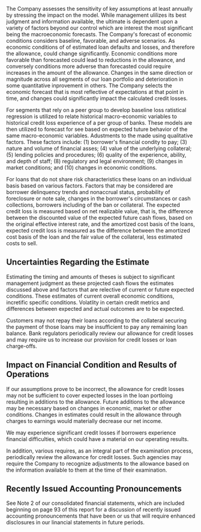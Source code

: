 The Company assesses the sensitivity of key assumptions at least annually by stressing the impact on the model. While management ulilizes its best judgment and information available, the ultimate is dependent upon a variety of factors beyond our control which are interest the most significant being the macroeconomic forecasts. The Company's forecast of economic conditions considers baseline, favorable, and adverse scenarios. As economic conditions of of estimated loan defaults and losses, and therefore the allowance, could change significantly. Economic conditions more favorable than forecasted could lead to reductions in the allowance, and conversely conditions more adverse than forecasted could require increases in the amount of the allowance. Changes in the same direction or magnitude across all segments of our loan portfolio and deterioration in some quantitative inprovement in others. The Company selects the economic forecast that is most reflective of expectations at that point in time, and changes could significantly impact the calculated credit losses.

For segments that rely on a peer group to develop baseline loss ratistical regression is utilized to relate historical macro-economic variables to historical credit loss experience of a per group of banks. These models are then utilized to forecast for see based on expected tuture behavior of the same macro-economic variables. Adustments to the made using qualitative factors. These factors include: (1) borrower's financial condity to pay; (3) nature and volume of financial asses; (4) value of the underlying collateral; (5) lending policies and procedures; (6) quality of the experience, ability, and depth of staff; (8) regulatory and legal environment; (9) changes in market conditions; and (10) changes in economic conditions.

For loans that do not share risk characteristics these loans on an individual basis based on various factors. Factors that may be considered are borrower delinquency trends and nonaccrual status, probability of foreclosure or note sale, changes in the borrower's circumstances or cash collections, borrowers including of the ban or collateral. The expected credit loss is measured based on net realizable value, that is, the difference between the discounted value of the expected future cash flows, based on the original effective interest rate, and the amortized cost basis of the loans, expected credit loss is measured as the difference between the amortized cost basis of the loan and the fair value of the collateral, less estimated costs to sell.

## Uncertainties Regarding the Estimate

Estimating the timing and amounts of theses is subject to significant management judgment as these projected cash flows the estimates discussed above and factors that are relective of current or future expected conditions. These estimates of current overall economic conditions, incretific specific conditions. Volatlity in certain credit metrics and differences between expected and actual outcomes are to be expected.

Customers may not repay their loans according to the collateral securing the payment of those loans may be insufficient to pay any remaining loan balance. Bank regulators periodically review our allowance for credit losses and may require us to increase our provision for credit losses or loan charge-offs.

## Impact on Financial Condition and Results of Operations

If our assumptions prove to be incorrect, the allowance for credit losses may not be sufficient to cover expected losses in the loan portloing resulting in additions to the allowance. Future additions to the allowance may be necessary based on changes in economic, market or other conditions. Changes in estimates could result in the allowance through charges to earnings would materially decrease our net income.

We may experience significant credit losses if borrowers experience financial difficulties, which could have a material on our operating results.

In addition, various requires, as an integral part of the examination process, periodically review the allowance for credit losses. Such agencies may require the Company to recognize adjustments to the allowance based on the information available to them at the time of their examination.

## Recently Issued Accounting Pronouncements

See Note 2 of our consolidated financial statements, which are included beginning on page 93 of this report for a discussion of recently issued accounting pronouncements that have been or us that will require enhanced disclosures in our linancial statements in future periods.